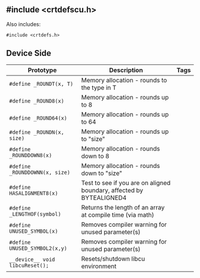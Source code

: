 ## #include <crtdefscu.h>

Also includes:
```
#include <crtdefs.h>
```

## Device Side
Prototype | Description | Tags
--- | --- | :---:
```#define _ROUNDT(x, T)``` | Memory allocation - rounds to the type in T
```#define _ROUND8(x)``` | Memory allocation - rounds up to 8
```#define _ROUND64(x)``` | Memory allocation - rounds up to 64
```#define _ROUNDN(x, size)``` | Memory allocation - rounds up to "size"
```#define _ROUNDDOWN8(x)``` | Memory allocation - rounds down to 8
```#define _ROUNDDOWNN(x, size)``` | Memory allocation - rounds down to "size"
```#define HASALIGNMENT8(x)``` | Test to see if you are on aligned boundary, affected by BYTEALIGNED4
```#define _LENGTHOF(symbol)``` | Returns the length of an array at compile time (via math)
```#define UNUSED_SYMBOL(x)``` | Removes compiler warning for unused parameter(s)
```#define UNUSED_SYMBOL2(x,y)``` | Removes compiler warning for unused parameter(s)
```__device__ void libcuReset();``` | Resets/shutdown libcu environment
